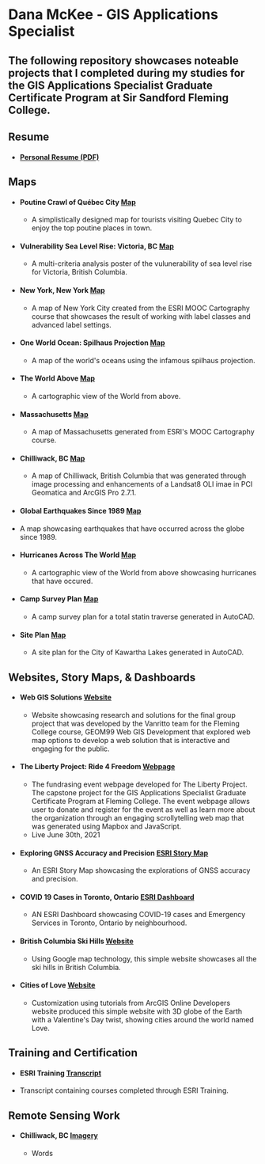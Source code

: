 # Dana McKee - GIS Applications Specialist
## **The following repository showcases noteable projects that I completed during my studies for the GIS Applications Specialist Graduate Certificate Program at Sir Sandford Fleming College.**

## Resume
* #### [Personal Resume (PDF)](https://danammckee.github.io/Projects/Profile/DanaMcKee_Resume.pdf)

## Maps

* #### Poutine Crawl of Québec City [Map](https://danammckee.github.io/Projects/Maps/PoutineCrawlofQuebecCity.pdf)
  * A simplistically designed map for tourists visiting Quebec City to enjoy the top poutine places in town.

* #### Vulnerability Sea Level Rise: Victoria, BC [Map](https://danammckee.github.io/Projects/Maps/SeaLevelRise_Victoria_BC.pdf)
  * A multi-criteria analysis poster of the vulunerability of sea level rise for Victoria, British Columbia.

* #### New York, New York [Map](https://danammckee.github.io/Projects/Maps/NewYork.pdf)
  * A map of New York City created from the ESRI MOOC Cartography course that showcases the result of working with label classes and advanced label settings. 

* #### One World Ocean: Spilhaus Projection [Map](https://danammckee.github.io/Projects/Maps/Spilhaus_Projection.jpg)
  * A map of the world's oceans using the infamous spilhaus projection. 

* #### The World Above [Map](https://danammckee.github.io/Projects/Maps/TheWorld.jpg)
  * A cartographic view of the World from above. 

* #### Massachusetts [Map](https://danammckee.github.io/Projects/Maps/MapOfMassachusetts.jpg)
  * A map of Massachusetts generated from ESRI's MOOC Cartography course.

* #### Chilliwack, BC [Map](https://danammckee.github.io/Projects/Maps/Chilliwack_BC_SatelliteImagery.jpg)
  * A map of Chilliwack, British Columbia that was generated through image processing and enhancements of a Landsat8 OLI imae in PCI Geomatica and ArcGIS Pro 2.7.1.

* #### Global Earthquakes Since 1989 [Map](https://danammckee.github.io/Projects/Maps/Earthquakes_Since_1989.jpg)
 * A map showcasing earthquakes that have occurred across the globe since 1989.

* #### Hurricanes Across The World [Map](https://danammckee.github.io/Projects/Maps/World_Hurricanes.jpg)
  *  A cartographic view of the World from above showcasing hurricanes that have occured.

* #### Camp Survey Plan [Map](https://danammckee.github.io/Projects/Maps/CampSurveyPlan_TotalStationTraverse_BarkLake2014.jpg)
  * A camp survey plan for a total statin traverse generated in AutoCAD.

* #### Site Plan [Map](https://danammckee.github.io/Projects/Maps/SitePlan_S1-2Lot18Concession5.jpg)
  * A site plan for the City of Kawartha Lakes generated in AutoCAD.

## Websites, Story Maps, & Dashboards

* #### Web GIS Solutions [Website](https://luna.flemingcollege.ca/geom99/2021/web1/index.html)
  * Website showcasing research and solutions for the final group project that was developed by the Vanritto team for the Fleming College course, GEOM99 Web GIS Development that explored web map options to develop a web solution that is interactive and engaging for the public.

* #### The Liberty Project: Ride 4 Freedom [Webpage](https://www.the-libertyproject.org/ride-4-freedom)
  * The fundrasing event webpage developed for The Liberty Project. The capstone project for the GIS Applications Specialist Graduate Certificate Program at Fleming College. The event webpage allows user to donate and register for the event as well as learn more about the organization through an engaging scrollytelling web map that was generated using Mapbox and JavaScript.
   * Live June 30th, 2021  

* #### Exploring GNSS Accuracy and Precision [ESRI Story Map](https://storymaps.arcgis.com/stories/486c2e8f1c4e43d28a85ecc38877fc4d)
  * An ESRI Story Map showcasing the explorations of GNSS accuracy and precision.

* #### COVID 19 Cases in Toronto, Ontario [ESRI Dashboard](https://fleming.maps.arcgis.com/apps/dashboards/d4b1d1890832486484e9274455c2a012)
  * AN ESRI Dashboard showcasing COVID-19 cases and Emergency Services in Toronto, Ontario by neighbourhood.

* #### British Columbia Ski Hills [Website](https://danammckee.github.io/Projects/Websites/BCSkiHills.html)
  * Using Google map technology, this simple website showcases all the ski hills in British Columbia.

* #### Cities of Love [Website](https://danammckee.github.io/Projects/Websites/Vday.html)
  * Customization using tutorials from ArcGIS Online Developers website produced this simple website with 3D globe of the Earth with a Valentine's Day twist, showing cities around the world named Love.

## Training and Certification

* #### ESRI Training [Transcript](https://danammckee.github.io/Projects/ESRITraining/Dana_McKee_ESRITrainingTranscript.pdf)
 * Transcript containing courses completed through ESRI Training.

## Remote Sensing Work

* #### Chilliwack, BC [Imagery](https://danammckee.github.io/Projects/RemoteSensing/Chilliwack_BC.jpg)
  * Words

